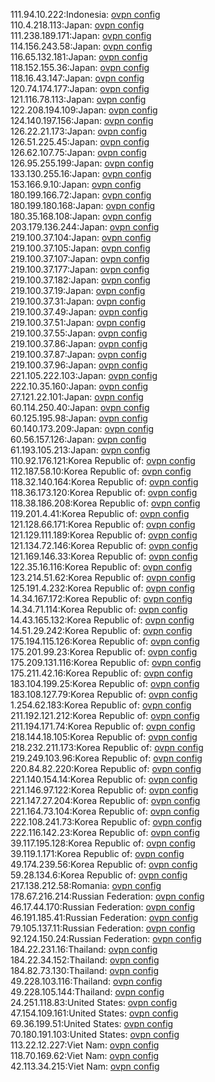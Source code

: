 111.94.10.222:Indonesia: [ovpn config](vpn/111_94_10_222.ovpn)  
110.4.218.113:Japan: [ovpn config](vpn/110_4_218_113.ovpn)  
111.238.189.171:Japan: [ovpn config](vpn/111_238_189_171.ovpn)  
114.156.243.58:Japan: [ovpn config](vpn/114_156_243_58.ovpn)  
116.65.132.181:Japan: [ovpn config](vpn/116_65_132_181.ovpn)  
118.152.155.36:Japan: [ovpn config](vpn/118_152_155_36.ovpn)  
118.16.43.147:Japan: [ovpn config](vpn/118_16_43_147.ovpn)  
120.74.174.177:Japan: [ovpn config](vpn/120_74_174_177.ovpn)  
121.116.78.113:Japan: [ovpn config](vpn/121_116_78_113.ovpn)  
122.208.194.109:Japan: [ovpn config](vpn/122_208_194_109.ovpn)  
124.140.197.156:Japan: [ovpn config](vpn/124_140_197_156.ovpn)  
126.22.21.173:Japan: [ovpn config](vpn/126_22_21_173.ovpn)  
126.51.225.45:Japan: [ovpn config](vpn/126_51_225_45.ovpn)  
126.62.107.75:Japan: [ovpn config](vpn/126_62_107_75.ovpn)  
126.95.255.199:Japan: [ovpn config](vpn/126_95_255_199.ovpn)  
133.130.255.16:Japan: [ovpn config](vpn/133_130_255_16.ovpn)  
153.166.9.10:Japan: [ovpn config](vpn/153_166_9_10.ovpn)  
180.199.166.72:Japan: [ovpn config](vpn/180_199_166_72.ovpn)  
180.199.180.168:Japan: [ovpn config](vpn/180_199_180_168.ovpn)  
180.35.168.108:Japan: [ovpn config](vpn/180_35_168_108.ovpn)  
203.179.136.244:Japan: [ovpn config](vpn/203_179_136_244.ovpn)  
219.100.37.104:Japan: [ovpn config](vpn/219_100_37_104.ovpn)  
219.100.37.105:Japan: [ovpn config](vpn/219_100_37_105.ovpn)  
219.100.37.107:Japan: [ovpn config](vpn/219_100_37_107.ovpn)  
219.100.37.177:Japan: [ovpn config](vpn/219_100_37_177.ovpn)  
219.100.37.182:Japan: [ovpn config](vpn/219_100_37_182.ovpn)  
219.100.37.19:Japan: [ovpn config](vpn/219_100_37_19.ovpn)  
219.100.37.31:Japan: [ovpn config](vpn/219_100_37_31.ovpn)  
219.100.37.49:Japan: [ovpn config](vpn/219_100_37_49.ovpn)  
219.100.37.51:Japan: [ovpn config](vpn/219_100_37_51.ovpn)  
219.100.37.55:Japan: [ovpn config](vpn/219_100_37_55.ovpn)  
219.100.37.86:Japan: [ovpn config](vpn/219_100_37_86.ovpn)  
219.100.37.87:Japan: [ovpn config](vpn/219_100_37_87.ovpn)  
219.100.37.96:Japan: [ovpn config](vpn/219_100_37_96.ovpn)  
221.105.222.103:Japan: [ovpn config](vpn/221_105_222_103.ovpn)  
222.10.35.160:Japan: [ovpn config](vpn/222_10_35_160.ovpn)  
27.121.22.101:Japan: [ovpn config](vpn/27_121_22_101.ovpn)  
60.114.250.40:Japan: [ovpn config](vpn/60_114_250_40.ovpn)  
60.125.195.98:Japan: [ovpn config](vpn/60_125_195_98.ovpn)  
60.140.173.209:Japan: [ovpn config](vpn/60_140_173_209.ovpn)  
60.56.157.126:Japan: [ovpn config](vpn/60_56_157_126.ovpn)  
61.193.105.213:Japan: [ovpn config](vpn/61_193_105_213.ovpn)  
110.92.176.121:Korea Republic of: [ovpn config](vpn/110_92_176_121.ovpn)  
112.187.58.10:Korea Republic of: [ovpn config](vpn/112_187_58_10.ovpn)  
118.32.140.164:Korea Republic of: [ovpn config](vpn/118_32_140_164.ovpn)  
118.36.173.120:Korea Republic of: [ovpn config](vpn/118_36_173_120.ovpn)  
118.38.186.208:Korea Republic of: [ovpn config](vpn/118_38_186_208.ovpn)  
119.201.4.41:Korea Republic of: [ovpn config](vpn/119_201_4_41.ovpn)  
121.128.66.171:Korea Republic of: [ovpn config](vpn/121_128_66_171.ovpn)  
121.129.111.189:Korea Republic of: [ovpn config](vpn/121_129_111_189.ovpn)  
121.134.72.146:Korea Republic of: [ovpn config](vpn/121_134_72_146.ovpn)  
121.169.146.33:Korea Republic of: [ovpn config](vpn/121_169_146_33.ovpn)  
122.35.16.116:Korea Republic of: [ovpn config](vpn/122_35_16_116.ovpn)  
123.214.51.62:Korea Republic of: [ovpn config](vpn/123_214_51_62.ovpn)  
125.191.4.232:Korea Republic of: [ovpn config](vpn/125_191_4_232.ovpn)  
14.34.167.172:Korea Republic of: [ovpn config](vpn/14_34_167_172.ovpn)  
14.34.71.114:Korea Republic of: [ovpn config](vpn/14_34_71_114.ovpn)  
14.43.165.132:Korea Republic of: [ovpn config](vpn/14_43_165_132.ovpn)  
14.51.29.242:Korea Republic of: [ovpn config](vpn/14_51_29_242.ovpn)  
175.194.115.126:Korea Republic of: [ovpn config](vpn/175_194_115_126.ovpn)  
175.201.99.23:Korea Republic of: [ovpn config](vpn/175_201_99_23.ovpn)  
175.209.131.116:Korea Republic of: [ovpn config](vpn/175_209_131_116.ovpn)  
175.211.42.16:Korea Republic of: [ovpn config](vpn/175_211_42_16.ovpn)  
183.104.199.25:Korea Republic of: [ovpn config](vpn/183_104_199_25.ovpn)  
183.108.127.79:Korea Republic of: [ovpn config](vpn/183_108_127_79.ovpn)  
1.254.62.183:Korea Republic of: [ovpn config](vpn/1_254_62_183.ovpn)  
211.192.121.212:Korea Republic of: [ovpn config](vpn/211_192_121_212.ovpn)  
211.194.171.74:Korea Republic of: [ovpn config](vpn/211_194_171_74.ovpn)  
218.144.18.105:Korea Republic of: [ovpn config](vpn/218_144_18_105.ovpn)  
218.232.211.173:Korea Republic of: [ovpn config](vpn/218_232_211_173.ovpn)  
219.249.103.96:Korea Republic of: [ovpn config](vpn/219_249_103_96.ovpn)  
220.84.82.220:Korea Republic of: [ovpn config](vpn/220_84_82_220.ovpn)  
221.140.154.14:Korea Republic of: [ovpn config](vpn/221_140_154_14.ovpn)  
221.146.97.122:Korea Republic of: [ovpn config](vpn/221_146_97_122.ovpn)  
221.147.27.204:Korea Republic of: [ovpn config](vpn/221_147_27_204.ovpn)  
221.164.73.104:Korea Republic of: [ovpn config](vpn/221_164_73_104.ovpn)  
222.108.241.73:Korea Republic of: [ovpn config](vpn/222_108_241_73.ovpn)  
222.116.142.23:Korea Republic of: [ovpn config](vpn/222_116_142_23.ovpn)  
39.117.195.128:Korea Republic of: [ovpn config](vpn/39_117_195_128.ovpn)  
39.119.1.171:Korea Republic of: [ovpn config](vpn/39_119_1_171.ovpn)  
49.174.239.56:Korea Republic of: [ovpn config](vpn/49_174_239_56.ovpn)  
59.28.134.6:Korea Republic of: [ovpn config](vpn/59_28_134_6.ovpn)  
217.138.212.58:Romania: [ovpn config](vpn/217_138_212_58.ovpn)  
178.67.216.214:Russian Federation: [ovpn config](vpn/178_67_216_214.ovpn)  
46.17.44.170:Russian Federation: [ovpn config](vpn/46_17_44_170.ovpn)  
46.191.185.41:Russian Federation: [ovpn config](vpn/46_191_185_41.ovpn)  
79.105.137.11:Russian Federation: [ovpn config](vpn/79_105_137_11.ovpn)  
92.124.150.24:Russian Federation: [ovpn config](vpn/92_124_150_24.ovpn)  
184.22.231.16:Thailand: [ovpn config](vpn/184_22_231_16.ovpn)  
184.22.34.152:Thailand: [ovpn config](vpn/184_22_34_152.ovpn)  
184.82.73.130:Thailand: [ovpn config](vpn/184_82_73_130.ovpn)  
49.228.103.116:Thailand: [ovpn config](vpn/49_228_103_116.ovpn)  
49.228.105.144:Thailand: [ovpn config](vpn/49_228_105_144.ovpn)  
24.251.118.83:United States: [ovpn config](vpn/24_251_118_83.ovpn)  
47.154.109.161:United States: [ovpn config](vpn/47_154_109_161.ovpn)  
69.36.199.51:United States: [ovpn config](vpn/69_36_199_51.ovpn)  
70.180.191.103:United States: [ovpn config](vpn/70_180_191_103.ovpn)  
113.22.12.227:Viet Nam: [ovpn config](vpn/113_22_12_227.ovpn)  
118.70.169.62:Viet Nam: [ovpn config](vpn/118_70_169_62.ovpn)  
42.113.34.215:Viet Nam: [ovpn config](vpn/42_113_34_215.ovpn)  
